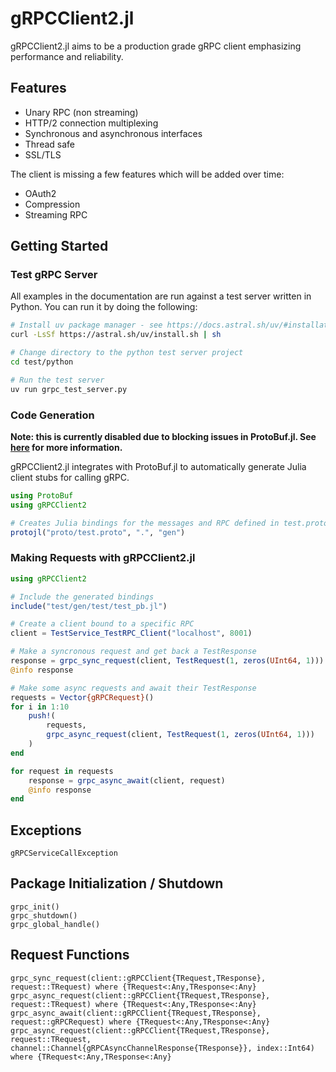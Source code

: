 # gRPCClient2.jl

gRPCClient2.jl aims to be a production grade gRPC client emphasizing performance and reliability.

## Features

- Unary RPC (non streaming)
- HTTP/2 connection multiplexing
- Synchronous and asynchronous interfaces
- Thread safe
- SSL/TLS

The client is missing a few features which will be added over time:

- OAuth2
- Compression
- Streaming RPC

## Getting Started

### Test gRPC Server

All examples in the documentation are run against a test server written in Python. You can run it by doing the following:

```bash
# Install uv package manager - see https://docs.astral.sh/uv/#installation for more details
curl -LsSf https://astral.sh/uv/install.sh | sh

# Change directory to the python test server project
cd test/python

# Run the test server
uv run grpc_test_server.py

```

### Code Generation

**Note: this is currently disabled due to blocking issues in ProtoBuf.jl. See [here](https://github.com/JuliaIO/ProtoBuf.jl/pull/283) for more information.**

gRPCClient2.jl integrates with ProtoBuf.jl to automatically generate Julia client stubs for calling gRPC. 

```julia
using ProtoBuf
using gRPCClient2

# Creates Julia bindings for the messages and RPC defined in test.proto
protojl("proto/test.proto", ".", "gen")
```

### Making Requests with gRPCClient2.jl

```julia
using gRPCClient2

# Include the generated bindings
include("test/gen/test/test_pb.jl")

# Create a client bound to a specific RPC
client = TestService_TestRPC_Client("localhost", 8001)

# Make a syncronous request and get back a TestResponse
response = grpc_sync_request(client, TestRequest(1, zeros(UInt64, 1)))
@info response

# Make some async requests and await their TestResponse
requests = Vector{gRPCRequest}()
for i in 1:10
    push!(
        requests, 
        grpc_async_request(client, TestRequest(1, zeros(UInt64, 1)))
    )
end

for request in requests
    response = grpc_async_await(client, request)
    @info response
end
```

## Exceptions

```@docs
gRPCServiceCallException
```

## Package Initialization / Shutdown

```@docs
grpc_init()
grpc_shutdown()
grpc_global_handle()
```

## Request Functions

```@docs
grpc_sync_request(client::gRPCClient{TRequest,TResponse}, request::TRequest) where {TRequest<:Any,TResponse<:Any}
grpc_async_request(client::gRPCClient{TRequest,TResponse}, request::TRequest) where {TRequest<:Any,TResponse<:Any}
grpc_async_await(client::gRPCClient{TRequest,TResponse}, request::gRPCRequest) where {TRequest<:Any,TResponse<:Any}
grpc_async_request(client::gRPCClient{TRequest,TResponse}, request::TRequest, channel::Channel{gRPCAsyncChannelResponse{TResponse}}, index::Int64) where {TRequest<:Any,TResponse<:Any}
```